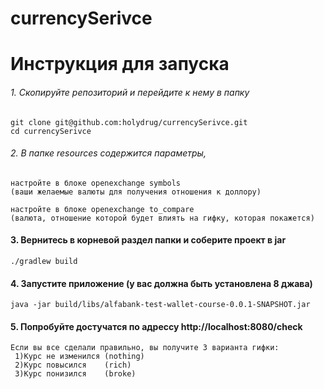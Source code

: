 # currencySerivce


# Инструкция для запуска #
###### 1. Скопируйте репозиторий и перейдите к нему в папку ######

    git clone git@github.com:holydrug/currencySerivce.git
    cd currencySerivce

###### 2. В папке resources содержится параметры, ######

    настройте в блоке openexchange symbols
    (ваши желаемые валюты для получения отношения к доллору)
    
    настройте в блоке openexchange to_compare
    (валюта, отношение которой будет влиять на гифку, которая покажется)
   
#### 3. Вернитесь в корневой раздел папки и соберите проект в jar ####

    ./gradlew build
   
#### 4. Запустите приложение (у вас должна быть установлена 8 джава) ####

    java -jar build/libs/alfabank-test-wallet-course-0.0.1-SNAPSHOT.jar

#### 5. Попробуйте достучатся по адрессу http://localhost:8080/check ####
    Если вы все сделали правильно, вы получите 3 варианта гифки:
     1)Курс не изменился (nothing)
     2)Курс повысился    (rich)
     3)Курс понизился    (broke)

